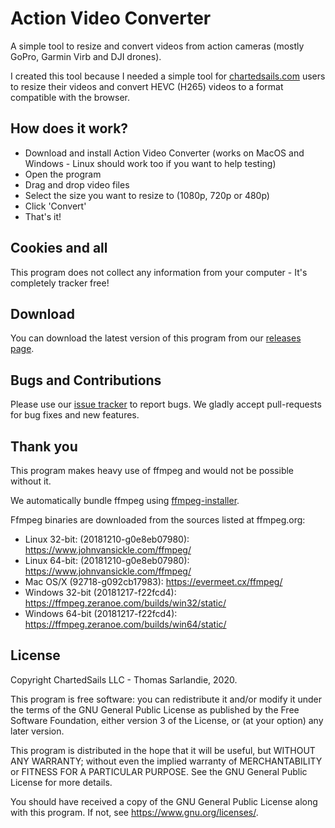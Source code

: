 # Action Video Converter

A simple tool to resize and convert videos from action cameras (mostly GoPro,
Garmin Virb and DJI drones).

I created this tool because I needed a simple tool for
[chartedsails.com](https://www.chartedsails.com) users to resize their videos
and convert HEVC (H265) videos to a format compatible with the browser.

## How does it work?

- Download and install Action Video Converter (works on MacOS and Windows - Linux should work too if you want to help testing)
- Open the program
- Drag and drop video files
- Select the size you want to resize to (1080p, 720p or 480p)
- Click 'Convert'
- That's it!

## Cookies and all

This program does not collect any information from your computer - It's
completely tracker free!

## Download

You can download the latest version of this program from our [releases
page](https://github.com/chartedsails/videoconverter/releases/latest).

## Bugs and Contributions

Please use our [issue
tracker](https://github.com/chartedsails/videoconverter/issues) to report
bugs. We gladly accept pull-requests for bug fixes and new features.

## Thank you

This program makes heavy use of ffmpeg and would not be possible without it.

We automatically bundle ffmpeg using
[ffmpeg-installer](https://github.com/kribblo/node-ffmpeg-installer#readme).

Ffmpeg binaries are downloaded from the sources listed at ffmpeg.org:

- Linux 32-bit: (20181210-g0e8eb07980): https://www.johnvansickle.com/ffmpeg/
- Linux 64-bit: (20181210-g0e8eb07980): https://www.johnvansickle.com/ffmpeg/
- Mac OS/X (92718-g092cb17983): https://evermeet.cx/ffmpeg/
- Windows 32-bit (20181217-f22fcd4): https://ffmpeg.zeranoe.com/builds/win32/static/
- Windows 64-bit (20181217-f22fcd4): https://ffmpeg.zeranoe.com/builds/win64/static/

## License

Copyright ChartedSails LLC - Thomas Sarlandie, 2020.

This program is free software: you can redistribute it and/or modify
it under the terms of the GNU General Public License as published by
the Free Software Foundation, either version 3 of the License, or
(at your option) any later version.

This program is distributed in the hope that it will be useful,
but WITHOUT ANY WARRANTY; without even the implied warranty of
MERCHANTABILITY or FITNESS FOR A PARTICULAR PURPOSE. See the
GNU General Public License for more details.

You should have received a copy of the GNU General Public License
along with this program. If not, see <https://www.gnu.org/licenses/>.
